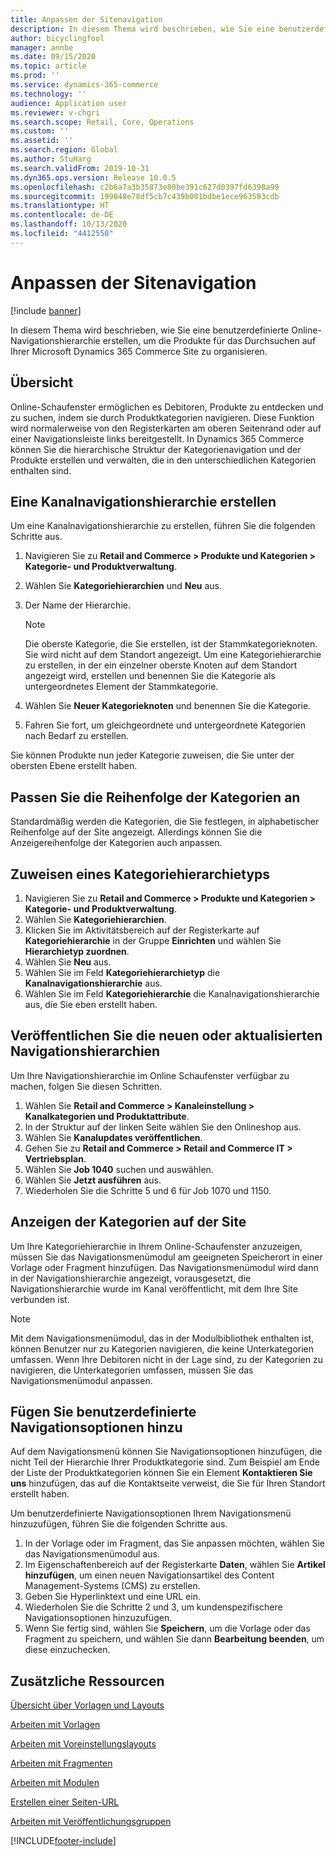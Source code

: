 ```yaml
---
title: Anpassen der Sitenavigation
description: In diesem Thema wird beschrieben, wie Sie eine benutzerdefinierte Online-Navigationshierarchie erstellen, um die Produkte für das Durchsuchen auf Ihrer Microsoft Dynamics 365 Commerce Site zu organisieren.
author: bicyclingfool
manager: annbe
ms.date: 09/15/2020
ms.topic: article
ms.prod: ''
ms.service: dynamics-365-commerce
ms.technology: ''
audience: Application user
ms.reviewer: v-chgri
ms.search.scope: Retail, Core, Operations
ms.custom: ''
ms.assetid: ''
ms.search.region: Global
ms.author: StuHarg
ms.search.validFrom: 2019-10-31
ms.dyn365.ops.version: Release 10.0.5
ms.openlocfilehash: c2b6a7a3b35873e80be391c627d0397fd6398a99
ms.sourcegitcommit: 199848e78df5cb7c439b001bdbe1ece963593cdb
ms.translationtype: HT
ms.contentlocale: de-DE
ms.lasthandoff: 10/13/2020
ms.locfileid: "4412550"
---
```

# <a name="customize-site-navigation"></a>Anpassen der Sitenavigation


[!include [banner](includes/banner.md)]

In diesem Thema wird beschrieben, wie Sie eine benutzerdefinierte Online-Navigationshierarchie erstellen, um die Produkte für das Durchsuchen auf Ihrer Microsoft Dynamics 365 Commerce Site zu organisieren.

## <a name="overview"></a>Übersicht

Online-Schaufenster ermöglichen es Debitoren, Produkte zu entdecken und zu suchen, indem sie durch Produktkategorien navigieren. Diese Funktion wird normalerweise von den Registerkarten am oberen Seitenrand oder auf einer Navigationsleiste links bereitgestellt. In Dynamics 365 Commerce können Sie die hierarchische Struktur der Kategorienavigation und der Produkte erstellen und verwalten, die in den unterschiedlichen Kategorien enthalten sind.

## <a name="create-a-channel-navigation-hierarchy"></a>Eine Kanalnavigationshierarchie erstellen

Um eine Kanalnavigationshierarchie zu erstellen, führen Sie die folgenden Schritte aus.

1. Navigieren Sie zu **Retail and Commerce \> Produkte und Kategorien \> Kategorie- und Produktverwaltung**.
1. Wählen Sie **Kategoriehierarchien** und **Neu** aus.
1. Der Name der Hierarchie.

    > [!NOTE]
    > Die oberste Kategorie, die Sie erstellen, ist der Stammkategorieknoten. Sie wird nicht auf dem Standort angezeigt. Um eine Kategoriehierarchie zu erstellen, in der ein einzelner oberste Knoten auf dem Standort angezeigt wird, erstellen und benennen Sie die Kategorie als untergeordnetes Element der Stammkategorie.

1. Wählen Sie **Neuer Kategorieknoten** und benennen Sie die Kategorie.
1. Fahren Sie fort, um gleichgeordnete und untergeordnete Kategorien nach Bedarf zu erstellen.

Sie können Produkte nun jeder Kategorie zuweisen, die Sie unter der obersten Ebene erstellt haben.

## <a name="customize-the-order-of-categories"></a>Passen Sie die Reihenfolge der Kategorien an

Standardmäßig werden die Kategorien, die Sie festlegen, in alphabetischer Reihenfolge auf der Site angezeigt. Allerdings können Sie die Anzeigereihenfolge der Kategorien auch anpassen.

## <a name="assign-a-category-hierarchy-type"></a>Zuweisen eines Kategoriehierarchietyps

1. Navigieren Sie zu **Retail and Commerce \> Produkte und Kategorien \> Kategorie- und Produktverwaltung**.
1. Wählen Sie **Kategoriehierarchien**.
1. Klicken Sie im Aktivitätsbereich auf der Registerkarte auf **Kategoriehierarchie** in der Gruppe **Einrichten** und wählen Sie **Hierarchietyp zuordnen**.
1. Wählen Sie **Neu** aus.
1. Wählen Sie im Feld **Kategoriehierarchietyp** die **Kanalnavigationshierarchie** aus.
1. Wählen Sie im Feld **Kategoriehierarchie** die Kanalnavigationshierarchie aus, die Sie eben erstellt haben.

## <a name="publish-new-or-updated-navigation-hierarchies"></a>Veröffentlichen Sie die neuen oder aktualisierten Navigationshierarchien

Um Ihre Navigationshierarchie im Online Schaufenster verfügbar zu machen, folgen Sie diesen Schritten.

1. Wählen Sie **Retail and Commerce \> Kanaleinstellung \> Kanalkategorien und Produktattribute**.
1. In der Struktur auf der linken Seite wählen Sie den Onlineshop aus.
1. Wählen Sie **Kanalupdates veröffentlichen**.
1. Gehen Sie zu **Retail and Commerce \> Retail and Commerce IT \> Vertriebsplan**.
1. Wählen Sie **Job 1040** suchen und auswählen.
1. Wählen Sie **Jetzt ausführen** aus.
1. Wiederholen Sie die Schritte 5 und 6 für Job 1070 und 1150.

## <a name="show-categories-on-your-site"></a>Anzeigen der Kategorien auf der Site

Um Ihre Kategoriehierarchie in Ihrem Online-Schaufenster anzuzeigen, müssen Sie das Navigationsmenümodul am geeigneten Speicherort in einer Vorlage oder Fragment hinzufügen. Das Navigationsmenümodul wird dann in der Navigationshierarchie angezeigt, vorausgesetzt, die Navigationshierarchie wurde im Kanal veröffentlicht, mit dem Ihre Site verbunden ist.

> [!NOTE]
> Mit dem Navigationsmenümodul, das in der Modulbibliothek enthalten ist, können Benutzer nur zu Kategorien navigieren, die keine Unterkategorien umfassen. Wenn Ihre Debitoren nicht in der Lage sind, zu der Kategorien zu navigieren, die Unterkategorien umfassen, müssen Sie das Navigationsmenümodul anpassen.

## <a name="add-custom-navigation-options"></a>Fügen Sie benutzerdefinierte Navigationsoptionen hinzu

Auf dem Navigationsmenü können Sie Navigationsoptionen hinzufügen, die nicht Teil der Hierarchie Ihrer Produktkategorie sind. Zum Beispiel am Ende der Liste der Produktkategorien können Sie ein Element **Kontaktieren Sie uns** hinzufügen, das auf die Kontaktseite verweist, die Sie für Ihren Standort erstellt haben.

Um benutzerdefinierte Navigationsoptionen Ihrem Navigationsmenü hinzuzufügen, führen Sie die folgenden Schritte aus.

1. In der Vorlage oder im Fragment, das Sie anpassen möchten, wählen Sie das Navigationsmenümodul aus.
1. Im Eigenschaftenbereich auf der Registerkarte **Daten**, wählen Sie **Artikel hinzufügen**, um einen neuen Navigationsartikel des Content Management-Systems (CMS) zu erstellen.
1. Geben Sie Hyperlinktext und eine URL ein.
1. Wiederholen Sie die Schritte 2 und 3, um kundenspezifischere Navigationsoptionen hinzuzufügen.
1. Wenn Sie fertig sind, wählen Sie **Speichern**, um die Vorlage oder das Fragment zu speichern, und wählen Sie dann **Bearbeitung beenden**, um diese einzuchecken.

## <a name="additional-resources"></a>Zusätzliche Ressourcen

[Übersicht über Vorlagen und Layouts](templates-layouts-overview.md)

[Arbeiten mit Vorlagen](work-with-templates.md)

[Arbeiten mit Voreinstellungslayouts](work-with-layouts.md)

[Arbeiten mit Fragmenten](work-with-fragments.md)

[Arbeiten mit Modulen](work-with-modules.md)

[Erstellen einer Seiten-URL](create-page-url.md)

[Arbeiten mit Veröffentlichungsgruppen](publish-groups.md)


[!INCLUDE[footer-include](../includes/footer-banner.md)]